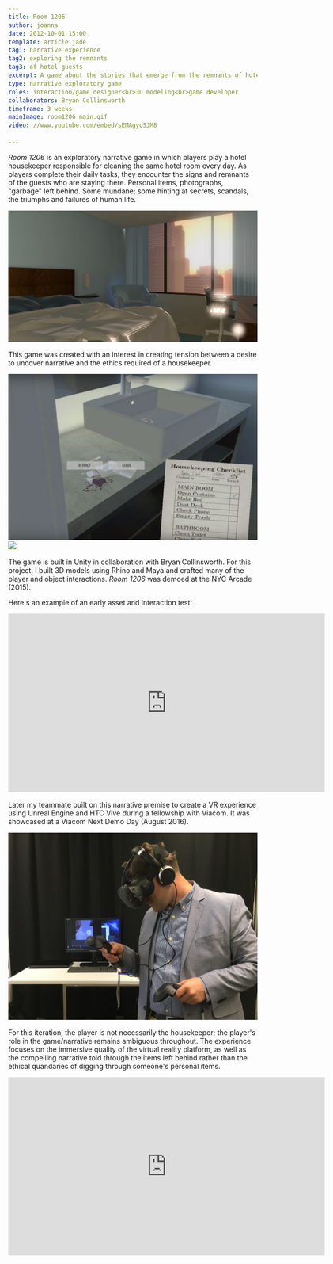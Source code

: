 ```yaml
---
title: Room 1206
author: joanna
date: 2012-10-01 15:00
template: article.jade
tag1: narrative experience
tag2: exploring the remnants
tag3: of hotel guests
excerpt: A game about the stories that emerge from the remnants of hotel guests
type: narrative exploratory game
roles: interaction/game designer<br>3D modeling<br>game developer
collaborators: Bryan Collinsworth
timeframe: 3 weeks
mainImage: room1206_main.gif
video: //www.youtube.com/embed/sEMAgyoSJM8

---
```


<i>Room 1206</i> is an exploratory narrative game in which players play a hotel housekeeper responsible for cleaning the same hotel room every day. As players complete their daily tasks, they encounter the signs and remnants of the guests who are staying there. Personal items, photographs, "garbage" left behind. Some mundane; some hinting at secrets, scandals, the triumphs and failures of human life.

<span class="more"></span>

<img src="room1206_other.jpg" class="materialboxed">

This game was created with an interest in creating tension between a desire to uncover narrative and the ethics required of a housekeeper.

<img src="room1206_other2.jpg" class="materialboxed">

<img src="room1206_main.gif" class="materialboxed">

The game is built in Unity in collaboration with Bryan Collinsworth. For this project, I built 3D models using Rhino and Maya and crafted many of the player and object interactions. <i>Room 1206</i> was demoed at the NYC Arcade (2015).

Here's an example of an early asset and interaction test:

<div class="video-container">
<iframe width="640" height="360" src="https://www.youtube.com/embed/mV5ck72Ubuk" frameborder="0" allowfullscreen></iframe>
</div>

Later my teammate built on this narrative premise to create a VR experience using Unreal Engine and HTC Vive during a fellowship with Viacom. It was showcased at a Viacom Next Demo Day (August 2016).

<img src="VR.JPG" class="materialboxed">

For this iteration, the player is not necessarily the housekeeper; the player's role in the game/narrative remains ambiguous throughout. The experience focuses on the immersive quality of the virtual reality platform, as well as the compelling narrative told through the items left behind rather than the ethical quandaries of digging through someone's personal items.

<div class="video-container">
<iframe width="640" height="360" src="https://www.youtube.com/embed/86cJoypqFew" frameborder="0" allowfullscreen></iframe>
</div>
